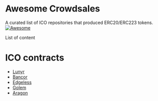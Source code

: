 Awesome Crowdsales
===============
A curated list of ICO repositories that produced ERC20/ERC223 tokens.
[![Awesome](https://cdn.rawgit.com/sindresorhus/awesome/d7305f38d29fed78fa85652e3a63e154dd8e8829/media/badge.svg)](https://github.com/sindresorhus/awesome)

List of content

# ICO contracts
* [Lunyr](https://github.com/Lunyr/crowdsale-contracts)
* [Bancor](https://github.com/bancorprotocol/contracts/)
* [Edgeless](https://github.com/miohtama/Edgeless-Smart-Contracts)
* [Golem](https://github.com/golemfactory/golem-crowdfunding)
* [Aragon](https://github.com/aragon/aragon-network-token)
